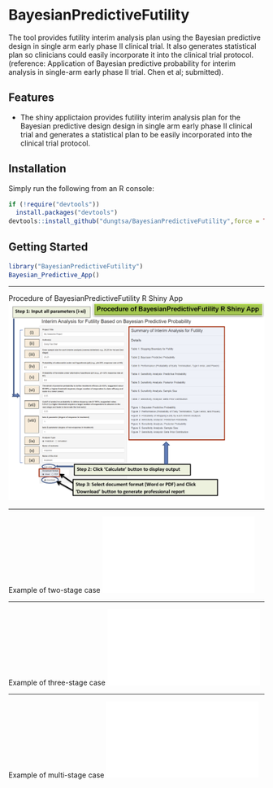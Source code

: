 # BayesianPredictiveFutility
The tool provides futility interim analysis plan using the Bayesian predictive design in single arm early  phase II clinical trial. It also generates  statistical plan so clinicians could easily incorporate it into the clinical trial protocol.
(reference: Application of Bayesian predictive probability for interim analysis in single-arm early phase II trial. Chen et al; submitted).


## Features

* The shiny applictaion provides futility interim analysis plan for the Bayesian predictive design design in single arm early  phase II clinical trial and generates a statistical plan to be easily incorporated  into the clinical trial protocol. 

## Installation

Simply run the following from an R console:


```r
if (!require("devtools"))
  install.packages("devtools")
devtools::install_github("dungtsa/BayesianPredictiveFutility",force = TRUE)
```

## Getting Started 

```r
library("BayesianPredictiveFutility")
Bayesian_Predictive_App()
```


-------------------------------
Procedure of BayesianPredictiveFutility R Shiny App  
![snapshot of shiny app: initial](inst/img/ProcedureOfBayesianPredictiveFutilityRShinyApp.png)

-------------------------------
Example of two-stage case
![Example of two-stage case](Example/Demonstration_Two_Stage.pdf)

-------------------------------
Example of three-stage case
![Example of three-stage case](Example/Demonstration_Three_Stage.pdf)

-------------------------------
Example of multi-stage case
![Example of multi-stage case](Example/Demonstration_Multi_Stage.pdf)
